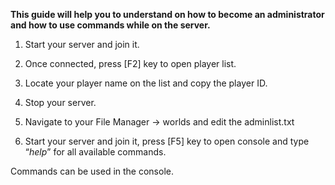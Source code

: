 **This guide will help you to understand on how to become an administrator and how to use commands while on the server.**

1.  Start your server and join it.
    
2.  Once connected, press \[F2\] key to open player list.
    
3.  Locate your player name on the list and copy the player ID.
    
4.  Stop your server.
    
5.  Navigate to your File Manager → worlds and edit the adminlist.txt
    
6.  Start your server and join it, press \[F5\] key to open console and type “_help_” for all available commands.
    

Commands can be used in the console.